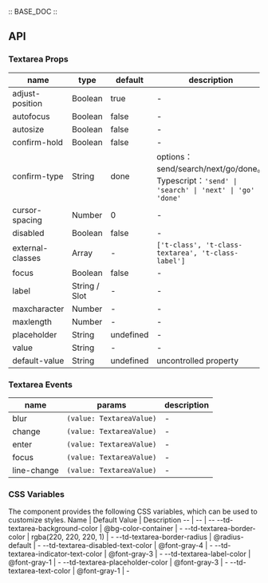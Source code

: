 :: BASE_DOC ::

## API

### Textarea Props

 name             | type          | default   | description                                                                                  | required 
------------------|---------------|-----------|----------------------------------------------------------------------------------------------|----------
 adjust-position  | Boolean       | true      | \-                                                                                           | N        
 autofocus        | Boolean       | false     | \-                                                                                           | N        
 autosize         | Boolean       | false     | \-                                                                                           | N        
 confirm-hold     | Boolean       | false     | \-                                                                                           | N        
 confirm-type     | String        | done      | options：send/search/next/go/done。Typescript：`'send' \| 'search' \| 'next' \| 'go' \| 'done'` | N        
 cursor-spacing   | Number        | 0         | \-                                                                                           | N        
 disabled         | Boolean       | false     | \-                                                                                           | N        
 external-classes | Array         | -         | `['t-class', 't-class-textarea', 't-class-label']`                                           | N        
 focus            | Boolean       | false     | \-                                                                                           | N        
 label            | String / Slot | -         | \-                                                                                           | N        
 maxcharacter     | Number        | -         | \-                                                                                           | N        
 maxlength        | Number        | -         | \-                                                                                           | N        
 placeholder      | String        | undefined | \-                                                                                           | N        
 value            | String        | -         | \-                                                                                           | N        
 default-value    | String        | undefined | uncontrolled property                                                                        | N        

### Textarea Events

 name        | params                   | description 
-------------|--------------------------|-------------
 blur        | `(value: TextareaValue)` | \-          
 change      | `(value: TextareaValue)` | \-          
 enter       | `(value: TextareaValue)` | \-          
 focus       | `(value: TextareaValue)` | \-          
 line-change | `(value: TextareaValue)` | \-          

### CSS Variables

The component provides the following CSS variables, which can be used to customize styles.
Name | Default Value | Description
-- | -- | --
--td-textarea-background-color | @bg-color-container | -
--td-textarea-border-color | rgba(220, 220, 220, 1) | -
--td-textarea-border-radius | @radius-default | -
--td-textarea-disabled-text-color | @font-gray-4 | -
--td-textarea-indicator-text-color | @font-gray-3 | -
--td-textarea-label-color | @font-gray-1 | -
--td-textarea-placeholder-color | @font-gray-3 | -
--td-textarea-text-color | @font-gray-1 | - 
